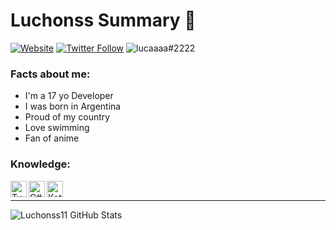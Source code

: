 # Luchonss Summary 📃

[![Website](https://img.shields.io/website?label=luchonshub.io&style=for-the-badge&url=https%3A%2F%2Fluchonshub.io)](https://luchonshub.io)
[![Twitter Follow](https://img.shields.io/twitter/follow/luchonss11?color=1DA1F2&logo=twitter&style=for-the-badge)](https://twitter.com/intent/follow?original_referer=https%3A%2F%2Fgithub.com%2Fluchonss11&screen_name=luchonss11)
![lucaaaa#2222](https://dcbadge.vercel.app/api/shield/454754987432607746)




### Facts about me:

- I'm a 17 yo Developer
- I was born in Argentina
- Proud of my country
- Love swimming 
- Fan of anime

### Knowledge:

<img align="left" alt="TypeScript" width="26px" src="https://sebastian-gomez.com/typescript.png" />
<img align="left" alt="C#" width="26px" src="https://mlkjsrmvgztu.i.optimole.com/KdnDrso.iZba~31a46/w:940/h:1024/q:75/https://octopush.com/wp-content/uploads/2020/12/sharp.png" />
<img align="left" alt="Kotlin" width="26px" src="https://upload.wikimedia.org/wikipedia/commons/thumb/7/74/Kotlin_Icon.png/768px-Kotlin_Icon.png" />

<br />

---

<img align="left" alt="Luchonss11 GitHub Stats" src="https://github-readme-stats.codestackr.vercel.app/api?username=Luchonss11&show_icons=true&hide_border=true" />
